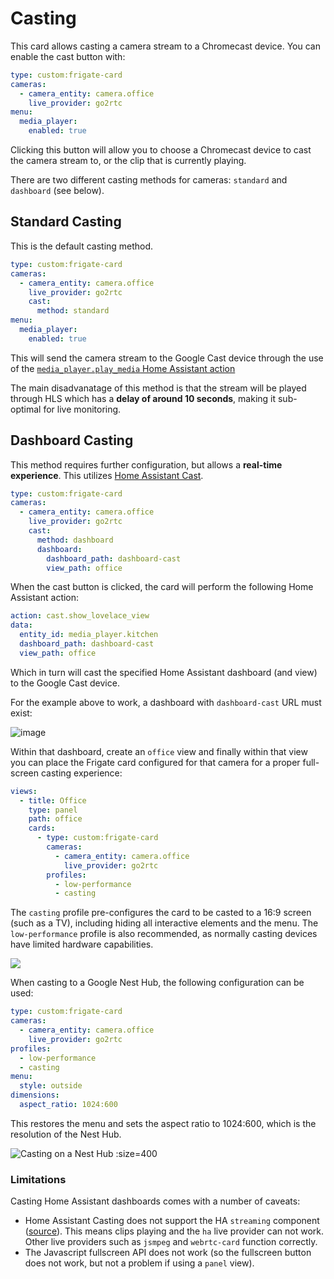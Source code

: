 # Casting

This card allows casting a camera stream to a Chromecast device. You can enable the cast button with:

```yaml
type: custom:frigate-card
cameras:
  - camera_entity: camera.office
    live_provider: go2rtc
menu:
  media_player:
    enabled: true
```

Clicking this button will allow you to choose a Chromecast device to cast the camera stream to, or the clip that is currently playing.

There are two different casting methods for cameras: `standard` and `dashboard` (see below).

## Standard Casting

This is the default casting method.

```yaml
type: custom:frigate-card
cameras:
  - camera_entity: camera.office
    live_provider: go2rtc
    cast:
      method: standard
menu:
  media_player:
    enabled: true
```

This will send the camera stream to the Google Cast device through the use of the [`media_player.play_media` Home Assistant action](https://www.home-assistant.io/integrations/media_source/#playing-media-from-a-media-source) 

The main disadvanatage of this method is that the stream will be played through HLS which has a **delay of around 10 seconds**, making it sub-optimal for live monitoring.

## Dashboard Casting

This method requires further configuration, but allows a **real-time experience**. This utilizes [Home Assistant Cast](https://cast.home-assistant.io).

```yaml
type: custom:frigate-card
cameras:
  - camera_entity: camera.office
    live_provider: go2rtc
    cast:
      method: dashboard
      dashboard:
        dashboard_path: dashboard-cast
        view_path: office
```

When the cast button is clicked, the card will perform the following Home Assistant action:

```yaml
action: cast.show_lovelace_view
data:
  entity_id: media_player.kitchen
  dashboard_path: dashboard-cast
  view_path: office
```

Which in turn will cast the specified Home Assistant dashboard (and view) to the Google Cast device.

For the example above to work, a dashboard with `dashboard-cast` URL must exist:

![image](https://github.com/user-attachments/assets/67f0e145-df05-412a-8c6d-897feb5439d2)

Within that dashboard, create an `office` view and finally within that view you can place the Frigate card configured for that camera for a proper full-screen casting experience:

```yaml
views:
  - title: Office
    type: panel
    path: office
    cards:
      - type: custom:frigate-card
        cameras:
          - camera_entity: camera.office
            live_provider: go2rtc
        profiles:
          - low-performance
          - casting
```

The `casting` profile pre-configures the card to be casted to a 16:9 screen (such as a TV), including hiding all interactive elements and the menu. The `low-performance` profile is also recommended, as normally casting devices have limited hardware capabilities.

![](https://github.com/user-attachments/assets/bd96c4ad-36f5-4501-9018-23b496e7edc5)

When casting to a Google Nest Hub, the following configuration can be used:

```yaml
type: custom:frigate-card
cameras:
  - camera_entity: camera.office
    live_provider: go2rtc
profiles:
  - low-performance
  - casting
menu:
  style: outside
dimensions:
  aspect_ratio: 1024:600
```

This restores the menu and sets the aspect ratio to 1024:600, which is the resolution of the Nest Hub.

![](../images/card-on-nest-hub.jpg 'Casting on a Nest Hub :size=400')

### Limitations

Casting Home Assistant dashboards comes with a number of caveats:

- Home Assistant Casting does not support the HA `streaming` component
  ([source](https://cast.home-assistant.io/faq.html)). This means clips playing
  and the `ha` live provider can not work. Other live providers such as `jsmpeg`
  and `webrtc-card` function correctly.
- The Javascript fullscreen API does not work (so the fullscreen button does not
  work, but not a problem if using a `panel` view).

